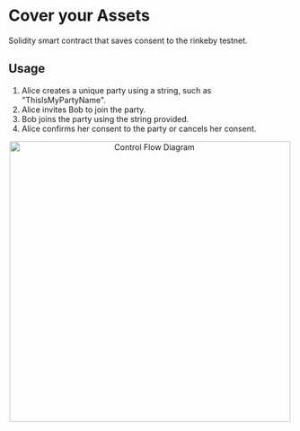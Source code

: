 # Cover your Assets
Solidity smart contract that saves consent to the rinkeby testnet.

## Usage

 1. Alice creates a unique party using a string, such as "ThisIsMyPartyName".
 1. Alice invites Bob to join the party.
 1. Bob joins the party using the string provided.
 1. Alice confirms her consent to the party or cancels her consent.
 
 <p align="center">
  <img src="../Mas9311-assets-control_flow/Control_Flow_2.png"
       alt="Control Flow Diagram"
       height="500" />
</p>
